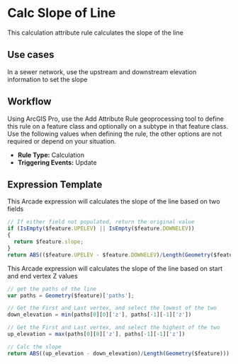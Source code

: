 # Calc Slope of Line

This calculation attribute rule calculates the slope of the line

## Use cases

In a sewer network, use the upstream and downstream elevation information to set the slope

## Workflow

Using ArcGIS Pro, use the Add Attribute Rule geoprocessing tool to define this rule on a feature class and optionally on a subtype in that feature class.  Use the following values when defining the rule, the other options are not required or depend on your situation.
  
  - **Rule Type:** Calculation
  - **Triggering Events:** Update

## Expression Template

This Arcade expression will calculates the slope of the line based on two fields
```js
// If either field not populated, return the original value
if (IsEmpty($feature.UPELEV) || IsEmpty($feature.DOWNELEV))
{
  return $feature.slope;
}
return ABS(($feature.UPELEV - $feature.DOWNELEV)/Length(Geometry($feature)));
```

This Arcade expression will calculates the slope of the line based on start and end vertex Z values
```js
// get the paths of the line
var paths = Geometry($feature)['paths'];

// Get the First and Last vertex, and select the lowest of the two
down_elevation = min(paths[0][0]['z'], paths[-1][-1]['z']) 

// Get the First and Last vertex, and select the highest of the two
up_elevation = max(paths[0][0]['z'], paths[-1][-1]['z'])

// Calc the slope
return ABS((up_elevation - down_elevation)/Length(Geometry($feature)))
```

